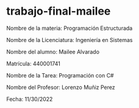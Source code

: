 # trabajo-final-mailee

Nombre de la materia: Programación Estructurada

Nombre de la Licenciatura: Ingeniería en Sistemas

Nombre del alumno: Mailee Alvarado

Matrícula: 440001741

Nombre de la Tarea: Programación con C#

Nombre del Profesor: Lorenzo Muñiz Perez

Fecha: 11/30/2022
